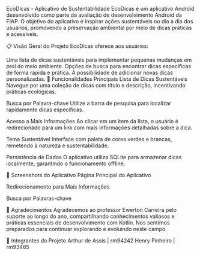EcoDicas - Aplicativo de Sustentabilidade
EcoDicas é um aplicativo Android desenvolvido como parte da avaliação de desenvolvimento Android da FIAP. O objetivo do aplicativo é inspirar ações sustentáveis no dia a dia dos usuários, promovendo a preservação ambiental por meio de dicas práticas e acessíveis.

📋 Visão Geral do Projeto
EcoDicas oferece aos usuários:

Uma lista de dicas sustentáveis para implementar pequenas mudanças em prol do meio ambiente.
Opções de busca para encontrar dicas específicas de forma rápida e prática.
A possibilidade de adicionar novas dicas personalizadas.
🚀 Funcionalidades Principais
Lista de Dicas Sustentáveis
Navegue por uma coleção de dicas com título e descrição, incentivando práticas ecológicas.

Busca por Palavra-chave
Utilize a barra de pesquisa para localizar rapidamente dicas específicas.

Acesso a Mais Informações
Ao clicar em um item da lista, o usuário é redirecionado para um link com mais informações detalhadas sobre a dica.

Tema Sustentável
Interface com paleta de cores verdes e brancas, remetendo à natureza e sustentabilidade.

Persistência de Dados
O aplicativo utiliza SQLite para armazenar dicas localmente, garantindo o funcionamento offline.

📸 Screenshots do Aplicativo
Página Principal do Aplicativo


Redirecionamento para Mais Informações


Busca por Palavras-chave


👥 Agradecimentos
Agradecemos ao professor Ewerton Carreira pelo suporte ao longo do ano, compartilhando conhecimentos valiosos e práticas essenciais de desenvolvimento com Kotlin. Nos sentimos preparados para continuar explorando e evoluindo neste campo.

📖 Integrantes do Projeto
Arthur de Assis | rm94242
Henry Pinheiro | rm93465

